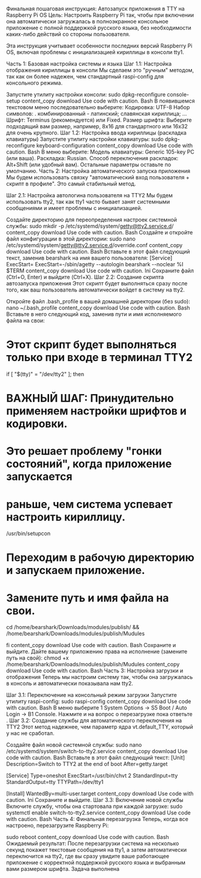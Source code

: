 Финальная пошаговая инструкция: Автозапуск приложения в TTY на Raspberry Pi OS
Цель: Настроить Raspberry Pi так, чтобы при включении она автоматически загружалась в полноэкранное консольное приложение с полной поддержкой русского языка, без необходимости каких-либо действий со стороны пользователя.

Эта инструкция учитывает особенности последних версий Raspberry Pi OS, включая проблемы с инициализацией кириллицы в консоли tty1.

Часть 1: Базовая настройка системы и языка
Шаг 1.1: Настройка отображения кириллицы в консоли
Мы сделаем это "ручным" методом, так как он более надежен, чем стандартный raspi-config для консольного режима.

Запустите утилиту настройки консоли:
sudo dpkg-reconfigure console-setup
content_copy
download
Use code with caution.
Bash
В появившемся текстовом меню последовательно выберите:
Кодировка: UTF-8
Набор символов: . комбинированный - латинский; славянская кириллица; ...
Шрифт: Terminus (рекомендуется) или Fixed.
Размер шрифта: Выберите подходящий вам размер, например, 8x16 для стандартного или 16x32 для очень крупного.
Шаг 1.2: Настройка ввода кириллицы (раскладка клавиатуры)
Запустите утилиту настройки клавиатуры:
sudo dpkg-reconfigure keyboard-configuration
content_copy
download
Use code with caution.
Bash
В меню выберите:
Модель клавиатуры: Generic 105-key PC (или ваша).
Раскладка: Russian.
Способ переключения раскладок: Alt+Shift (или удобный вам).
Остальные параметры оставьте по умолчанию.
Часть 2: Настройка автоматического запуска приложения
Мы будем использовать связку "автоматический вход пользователя + скрипт в профиле". Это самый стабильный метод.

Шаг 2.1: Настройка автологина пользователя на TTY2
Мы будем использовать tty2, так как tty1 часто бывает занят системными сообщениями и имеет проблемы с инициализацией.

Создайте директорию для переопределения настроек системной службы:
sudo mkdir -p /etc/systemd/system/getty@tty2.service.d/
content_copy
download
Use code with caution.
Bash
Создайте и откройте файл конфигурации в этой директории:
sudo nano /etc/systemd/system/getty@tty2.service.d/override.conf
content_copy
download
Use code with caution.
Bash
Вставьте в этот файл следующий текст, заменив bearshark на имя вашего пользователя:
[Service]
ExecStart=
ExecStart=-/sbin/agetty --autologin bearshark --noclear %I $TERM
content_copy
download
Use code with caution.
Ini
Сохраните файл (Ctrl+O, Enter) и выйдите (Ctrl+X).
Шаг 2.2: Создание скрипта автозапуска приложения
Этот скрипт будет выполняться сразу после того, как ваш пользователь автоматически войдет в систему на tty2.

Откройте файл .bash_profile в вашей домашней директории (без sudo):
nano ~/.bash_profile
content_copy
download
Use code with caution.
Bash
Вставьте в него следующий код, заменив пути и имя исполняемого файла на свои:
# Этот скрипт будет выполняться только при входе в терминал TTY2
if [ "$(tty)" = "/dev/tty2" ]; then
  
  # ВАЖНЫЙ ШАГ: Принудительно применяем настройки шрифтов и кодировки.
  # Это решает проблему "гонки состояний", когда приложение запускается
  # раньше, чем система успевает настроить кириллицу.
  /usr/bin/setupcon

  # Переходим в рабочую директорию и запускаем приложение.
  # Замените путь и имя файла на свои.
  cd /home/bearshark/Downloads/modules/publish/ && /home/bearshark/Downloads/modules/publish/Mudules

fi
content_copy
download
Use code with caution.
Bash
Сохраните и выйдите.
Дайте вашему приложению права на исполнение (замените путь на свой):
chmod +x /home/bearshark/Downloads/modules/publish/Mudules
content_copy
download
Use code with caution.
Bash
Часть 3: Настройка загрузки и отображения
Теперь мы настроим систему так, чтобы она загружалась в консоль и автоматически показывала нам tty2.

Шаг 3.1: Переключение на консольный режим загрузки
Запустите утилиту raspi-config:
sudo raspi-config
content_copy
download
Use code with caution.
Bash
В меню выберите 1 System Options -> S5 Boot / Auto Login -> B1 Console.
Нажмите <Finish> и на вопрос о перезагрузке пока ответьте <No>.
Шаг 3.2: Создание службы для автоматического переключения на TTY2
Этот метод надежнее, чем параметр ядра vt.default_TTY, который у нас не сработал.

Создайте файл новой системной службы:
sudo nano /etc/systemd/system/switch-to-tty2.service
content_copy
download
Use code with caution.
Bash
Вставьте в этот файл следующий текст:
[Unit]
Description=Switch to TTY2 at the end of boot
After=getty.target

[Service]
Type=oneshot
ExecStart=/usr/bin/chvt 2
StandardInput=tty
StandardOutput=tty
TTYPath=/dev/tty1

[Install]
WantedBy=multi-user.target
content_copy
download
Use code with caution.
Ini
Сохраните и выйдите.
Шаг 3.3: Включение новой службы
Включите службу, чтобы она стартовала при каждой загрузке:
sudo systemctl enable switch-to-tty2.service
content_copy
download
Use code with caution.
Bash
Часть 4: Финальная перезагрузка
Теперь, когда все настроено, перезагрузите Raspberry Pi:

sudo reboot
content_copy
download
Use code with caution.
Bash
Ожидаемый результат: После перезагрузки система на несколько секунд покажет текстовые сообщения на tty1, а затем автоматически переключится на tty2, где вы сразу увидите ваше работающее приложение с корректной поддержкой русского языка и выбранным вами размером шрифта. Задача выполнена
